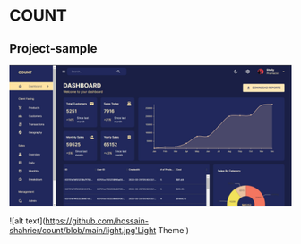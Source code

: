 # COUNT

## Project-sample

![alt text](https://github.com/hossain-shahrier/count/blob/main/dark.jpg 'Dark Theme')

![alt text](https://github.com/hossain-shahrier/count/blob/main/light.jpg'Light Theme')
